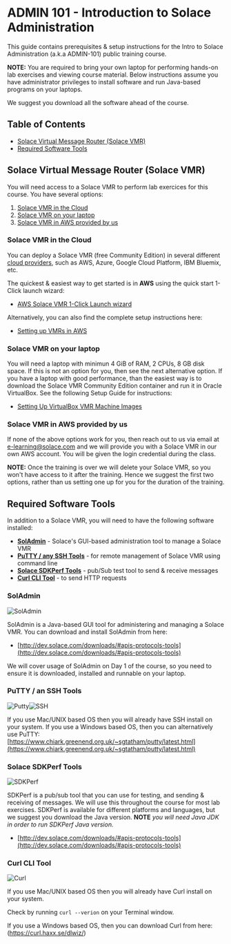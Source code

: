 # ADMIN 101 - Introduction to Solace Administration

This guide contains prerequisites &amp; setup instructions for the Intro to Solace Administration (a.k.a ADMIN-101) public training course.

**NOTE:** You are required to bring your own laptop for performing hands-on lab exercises and viewing course material. Below instructions assume you have administrator privileges to install software and run Java-based programs on your laptops.

We suggest you download all the software ahead of the course.

## Table of Contents

* [Solace Virtual Message Router (Solace VMR)](#Solace-Virtual-Message-Router)
* [Required Software Tools](#Required-Software-Tools)

## <a name="Solace-Virtual-Message-Router"></a>Solace Virtual Message Router (Solace VMR)

You will need access to a Solace VMR to perform lab exercices for this course. You have several options:

1. [Solace VMR in the Cloud](#Solace-VMR-in-the-Cloud)
2. [Solace VMR on your laptop](#Solace-VMR-on-your-laptop)
3. [Solace VMR in AWS provided by us](#Solace-VMR-in-AWS-provided-by-us)

### <a name="Solace-VMR-in-the-Cloud"></a>Solace VMR in the Cloud

You can deploy a Solace VMR (free Community Edition) in several different [cloud providers](http://dev.solace.com/get-started/start-up-solace-messaging/), such as AWS, Azure, Google Cloud Platform, IBM Bluemix, etc.  

The quickest & easiest way to get started is in **AWS** using the quick start 1-Click launch wizard:

* [AWS Solace VMR 1-Click Launch wizard](https://aws.amazon.com/marketplace/pp/B077GRGL8Q)

Alternatively, you can also find the complete setup instructions here:

* [Setting up VMRs in AWS](https://docs.solace.com/Solace-VMR-Set-Up/Starting-VMRs-for-the-First-Time/Setting-Up-VMRs-in-AWS.htm)

### <a name="Solace-VMR-on-your-laptop"></a>Solace VMR on your laptop

You will need a laptop with minimun 4 GiB of RAM, 2 CPUs, 8 GB disk space. If this is not an option for you, then see the next alternative option. If you have a laptop with good performance, than the easiest way is to download the Solace VMR Community Edition container and run it in Oracle VirtualBox. See the following Setup Guide for instructions:

* [Setting Up VirtualBox VMR Machine Images](http://dev.solace.com/get-started/start-up-solace-messaging/)

### <a name="Solace-VMR-in-AWS-provided-by-us"></a>Solace VMR in AWS provided by us

If none of the above options work for you, then reach out to us via email at [e-learning@solace.com](mailto:e-learning@solace.com) and we will provide you with a Solace VMR in our own AWS account. You will be given the login credential during the class.

**NOTE:** Once the training is over we will delete your Solace VMR, so you won't have access to it after the training. Hence we suggest the first two options, rather than us setting one up for you for the duration of the training.

## <a name="Required-Software-Tools"></a>Required Software Tools

In addition to a Solace VMR, you will need to have the following software installed:

* **[SolAdmin](#SolAdmin)** - Solace's GUI-based administration tool to manage a Solace VMR
* **[PuTTY / any SSH Tools](#putty)** - for remote management of Solace VMR using command line
* **[Solace SDKPerf Tools](#sdkperf)** - pub/Sub test tool to send & receive messages
* **[Curl CLI Tool](#Curl)** - to send HTTP requests

### <a name="SolAdmin"></a>SolAdmin

![SolAdmin](images/soladmin.jpg)

SolAdmin is a Java-based GUI tool for administering and managing a Solace VMR. You can download and install SolAdmin from here:

* [http://dev.solace.com/downloads/#apis-protocols-tools](http://dev.solace.com/downloads/#apis-protocols-tools)

We will cover usage of SolAdmin on Day 1 of the course, so you need to ensure it is downloaded, installed and runnable on your laptop.

### <a name="putty"></a>PuTTY / an SSH Tools

![Putty](images/putty.jpg)![SSH](images/ssh.jpg)

If you use Mac/UNIX based OS then you will already have SSH install on your system. If you use a Windows based OS, then you can alternatively use PuTTY: [https://www.chiark.greenend.org.uk/~sgtatham/putty/latest.html](https://www.chiark.greenend.org.uk/~sgtatham/putty/latest.html)

### <a name="sdkperf"></a>Solace SDKPerf Tools

![SDKPerf](images/sdkperf.jpg)

SDKPerf is a pub/sub tool that you can use for testing, and sending & receiving of messages. We will use this throughout the course for most lab exercises. SDKPerf is available for different platforms and languages, but we suggest you download the Java version. **NOTE** *you will need Java JDK in order to run SDKPerf Java version.*

* [http://dev.solace.com/downloads/#apis-protocols-tools](http://dev.solace.com/downloads/#apis-protocols-tools)

### <a name="Curl"></a>Curl CLI Tool

![Curl](images/curl.jpg)

If you use Mac/UNIX based OS then you will already have Curl install on your system. 

Check by running `curl --verion` on your Terminal window. 

If you use a Windows based OS, then you can download Curl from here: (https://curl.haxx.se/dlwiz/)

